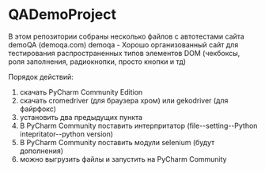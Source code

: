# QADemoProject
В этом репозитории собраны несколько файлов с автотестами сайта demoQA (demoqa.com)
demoqa - Хорошо организованный сайт для тестирования распространенных типов элементов DOM (чекбоксы, роля заполнения, радиокнопки, просто кнопки и тд)

Порядок действий:
1. скачать PyCharm Community Edition
2. скачать cromedriver (для браузера хром) или gekodriver (для файрфокс)
3. установить два предыдущих пункта
4. В PyCharm Community поставить интерпритатор (file--setting--Python intepritator--python version)
5. В PyCharm Community поставить модули selenium (будут дополнения)
6. можно выгрузить файлы и запустить на  PyCharm Community
